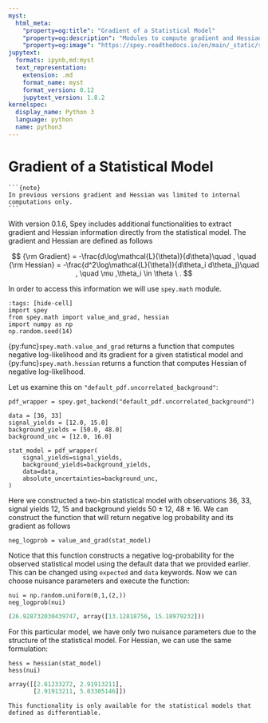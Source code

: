 ```yaml
---
myst:
  html_meta:
    "property=og:title": "Gradient of a Statistical Model"
    "property=og:description": "Modules to compute gradient and Hessian of negative log-probabilities"
    "property=og:image": "https://spey.readthedocs.io/en/main/_static/spey-logo.png"
jupytext:
  formats: ipynb,md:myst
  text_representation:
    extension: .md
    format_name: myst
    format_version: 0.12
    jupytext_version: 1.8.2
kernelspec:
  display_name: Python 3
  language: python
  name: python3
---
```


# Gradient of a Statistical Model

````{margin}
```{note}
In previous versions gradient and Hessian was limited to internal computations only.
```
````

With version 0.1.6, Spey includes additional functionalities to extract gradient and Hessian information directly from the statistical model. The gradient and Hessian are defined as follows

$$
{\rm Gradient} = -\frac{d\log\mathcal{L}(\theta)}{d\theta}\quad , \quad {\rm Hessian} = -\frac{d^2\log\mathcal{L}(\theta)}{d\theta_i d\theta_j}\quad , \quad \mu ,\theta_i \in \theta \ .
$$

In order to access this information we will use `spey.math` module.

```{code-cell} ipython3
:tags: [hide-cell]
import spey
from spey.math import value_and_grad, hessian
import numpy as np
np.random.seed(14)
```

{py:func}`spey.math.value_and_grad` returns a function that computes negative log-likelihood and its gradient for a given statistical model and {py:func}`spey.math.hessian` returns a function that computes Hessian of negative log-likelihood.

Let us examine this on ``"default_pdf.uncorrelated_background"``:

```{code-cell} ipython3
pdf_wrapper = spey.get_backend("default_pdf.uncorrelated_background")

data = [36, 33]
signal_yields = [12.0, 15.0]
background_yields = [50.0, 48.0]
background_unc = [12.0, 16.0]

stat_model = pdf_wrapper(
    signal_yields=signal_yields,
    background_yields=background_yields,
    data=data,
    absolute_uncertainties=background_unc,
)
```

Here we constructed a two-bin statistical model with observations $36,\ 33$, signal yields $12,\ 15$ and background yields $50\pm12,\ 48\pm16$. We can construct the function that will return negative log probability and its gradient as follows

```{code-cell} ipython3
neg_logprob = value_and_grad(stat_model)
```

Notice that this function constructs a negative log-probability for the observed statistical model using the default data that we provided earlier. This can be changed using ``expected`` and ``data`` keywords. Now we can choose nuisance parameters and execute the function:

```{code-cell} ipython3
nui = np.random.uniform(0,1,(2,))
neg_logprob(nui)
```

```python
(26.928732030439747, array([13.12818756, 15.18979232]))
```

For this particular model, we have only two nuisance parameters due to the structure of the statistical model. For Hessian, we can use the same formulation:

```{code-cell} ipython3
hess = hessian(stat_model)
hess(nui)
```

```python
array([[2.81233272, 2.91913211],
       [2.91913211, 5.03305146]])
```

```{attention}
This functionality is only available for the statistical models that defined as differentiable.
```
